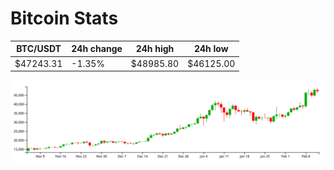 # Bitcoin Stats

BTC/USDT|24h change|24h high|24h low|
|---|---|---|---|
|$47243.31|-1.35%|$48985.80|$46125.00|

<img src="./chart.svg">
